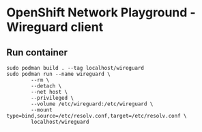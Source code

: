 # OpenShift Network Playground - Wireguard client

## Run container
```
sudo podman build . --tag localhost/wireguard
sudo podman run --name wireguard \
		--rm \
		--detach \
		--net host \
		--privileged \
		--volume /etc/wireguard:/etc/wireguard \
		--mount type=bind,source=/etc/resolv.conf,target=/etc/resolv.conf \
		localhost/wireguard
```
